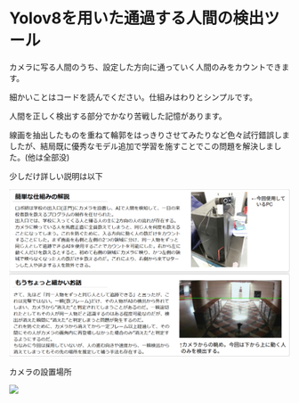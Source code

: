 <h1>Yolov8を用いた通過する人間の検出ツール</h1>
<p>カメラに写る人間のうち、設定した方向に通っていく人間のみをカウントできます。</p>
<p>細かいことはコードを読んでください。仕組みはわりとシンプルです。</p>
<p>人間を正しく検出する部分でかなり苦戦した記憶があります。</p>
<p>線画を抽出したものを重ねて輪郭をはっきりさせてみたりなど色々試行錯誤しましたが、結局既に優秀なモデル追加で学習を施すことでこの問題を解決しました。(他は全部没)</p>
<p>少しだけ詳しい説明は以下</p>
<img src="image.png">
<p>カメラの設置場所</p>
<img src="image2.png">
